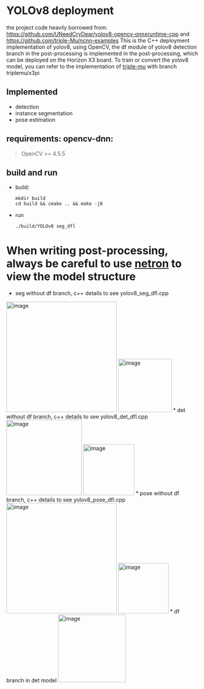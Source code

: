 # YOLOv8 deployment
the project code heavily borrowed from: https://github.com/UNeedCryDear/yolov8-opencv-onnxruntime-cpp and https://github.com/triple-Mu/ncnn-examples
This is the C++ deployment implementation of yolov8, using OpenCV, the df module of yolov8 detection branch in the post-processing is implemented in the post-processing, 
which can be deployed on the Horizon X3 board. To train or convert the yolov8 model, you can refer to the implementation of [triple-mu](https://github.com/triple-Mu/yolov8) with branch triplemu/x3pi

## Implemented
* detection
* instance segmentation
* pose estimation
 
## requirements: opencv-dnn:
 > OpenCV >= 4.5.5<br>

## build and run
*  build:
    ```
    mkdir build
    cd build && cmake .. && make -j8
    ```
* run
    ```
    ./build/YOLOv8 seg_dfl
    ```
# When writing post-processing, always be careful to use [netron](https://netron.app/) to view the model structure
* seg without df branch, c++ details to see yolov8_seg_dfl.cpp
<img width="290" alt="image" src="https://github.com/cooparation/yolov8_cpp_opencv/assets/15029439/5785eb4a-6e3e-41df-9c7f-cd92aa1be2ee">
<img width="140" alt="image" src="https://github.com/cooparation/yolov8_cpp_opencv/assets/15029439/7f7c728e-3d93-43b7-9580-4e76736c99b5">
* det without df branch, c++ details to see yolov8_det_dfl.cpp
<img width="198" alt="image" src="https://github.com/cooparation/yolov8_cpp_opencv/assets/15029439/87af4120-2f50-428f-9fd9-62f5e919c44e">
<img width="134" alt="image" src="https://github.com/cooparation/yolov8_cpp_opencv/assets/15029439/d9d1766d-c8b5-4b8b-93f4-466485df9296">
* pose without df branch, c++ details to see yolov8_pose_dfl.cpp
<img width="290" alt="image" src="https://github.com/cooparation/yolov8_cpp_opencv/assets/15029439/7794b6bd-3edc-44af-82e3-6271ba144e89">
<img width="132" alt="image" src="https://github.com/cooparation/yolov8_cpp_opencv/assets/15029439/30918b4a-e838-41cc-b7d5-1c9a7eae9adb">
* df branch in det model
<img width="178" alt="image" src="https://github.com/cooparation/yolov8_cpp_opencv/assets/15029439/0d6e87bb-305e-4c2f-9cf6-f42107a124a5">

